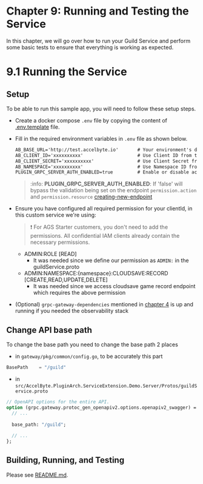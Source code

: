 #  Chapter 9: Running and Testing the Service

In this chapter, we will go over how to run your Guild Service and perform some basic tests to 
ensure that everything is working as expected.

# 9.1 Running the Service

## Setup

To be able to run this sample app, you will need to follow these setup steps.

- Create a docker compose `.env` file by copying the content of [.env.template](../.env.template) file.

- Fill in the required environment variables in `.env` file as shown below.

   ```txt
   AB_BASE_URL='http://test.accelbyte.io'       # Your environment's domain Base URL
   AB_CLIENT_ID='xxxxxxxxxx'                    # Use Client ID from the Setup section
   AB_CLIENT_SECRET='xxxxxxxxxx'                # Use Client Secret from the Setup section
   AB_NAMESPACE='xxxxxxxxxx'                    # Use Namespace ID from the Setup section
   PLUGIN_GRPC_SERVER_AUTH_ENABLED=true         # Enable or disable access token and permission verification
   ```

  > :info: **PLUGIN_GRPC_SERVER_AUTH_ENABLED**: If 'false' will bypass the validation being set on the endpoint `permission.action` and `permission.resource` [creating-new-endpoint](6-creating-new-endpoint.md#6-creating-a-new-endpoint)

- Ensure you have configured all required permission for your clientId, in this custom service we're using:
  > :exclamation: For AGS Starter customers, you don't need to add the permissions. All confidential IAM clients already contain the necessary permissions.
  - ADMIN:ROLE [READ]
    - It was needed since we define our permission as `ADMIN:` in the guildService.proto
  - ADMIN:NAMESPACE:{namespace}:CLOUDSAVE:RECORD [CREATE,READ,UPDATE,DELETE]
    - It was needed since we access cloudsave game record endpoint which requires the above permission

- (Optional) `grpc-gateway-dependencies` mentioned in [chapter 4](4-installation-and-setup.md) is up and running if you needed the observability stack

## Change API base path

To change the base path you need to change the base path 2 places

- in `gateway/pkg/common/config.go`, to be accurately this part
```go
BasePath    = "/guild"
```

- in `src/AccelByte.PluginArch.ServiceExtension.Demo.Server/Protos/guildService.proto`
```protobuf
// OpenAPI options for the entire API.
option (grpc.gateway.protoc_gen_openapiv2.options.openapiv2_swagger) = {
  // ...
  
  base_path: "/guild";
  
  // ...
};

```

## Building, Running, and Testing

Please see [README.md](../README.md).
